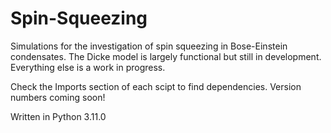 # Spin-Squeezing
Simulations for the investigation of spin squeezing in Bose-Einstein condensates.
The Dicke model is largely functional but still in development.
Everything else is a work in progress.

Check the Imports section of each scipt to find dependencies. Version numbers coming soon!

Written in Python 3.11.0
